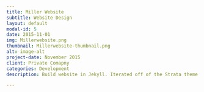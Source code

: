 ```yaml
---
title: Miller Website
subtitle: Website Design
layout: default
modal-id: 5
date: 2015-11-01
img: Millerwebsite.png
thumbnail: Millerwebsite-thumbnail.png
alt: image-alt
project-date: November 2015
client: Private Comapny
categories: Development
description: Build website in Jekyll. Iterated off of the Strata theme. Link to full website at https://danieljamesmiller.github.io/

---
```

